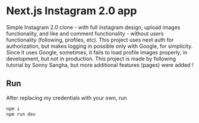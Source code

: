 # Next.js Instagram 2.0 app

Simple Instagram 2.0 clone - with full instagram design, upload images functionality, and like and comment functionality - without users functionality (following, profiles, etc). This project uses next auth for authorization, but makes logging in possible only with Google, for simplicity. Since it uses Google, sometimes, it fails to load profile images properly, in development, but not in production. This project is made by following tutorial by Sonny Sangha, but more additional features (pages) were added !

## Run 

After replacing my credentials with your own, run

```js
npm i
npm run dev
```
